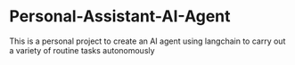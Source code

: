 # Personal-Assistant-AI-Agent
This is a personal project to create an AI agent using langchain to carry out a variety of routine tasks autonomously
